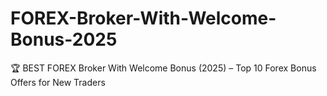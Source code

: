 # FOREX-Broker-With-Welcome-Bonus-2025
🏆 BEST FOREX Broker With Welcome Bonus (2025) – Top 10 Forex Bonus Offers for New Traders
